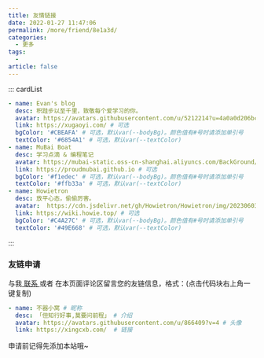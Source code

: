 ```yaml
---
title: 友情链接
date: 2022-01-27 11:47:06
permalink: /more/friend/8e1a3d/
categories:
  - 更多
tags:
  -
article: false
---
```


<InArticleAdsense
    data-ad-client="ca-pub-1725717718088510"
    data-ad-slot="7426219401">
</InArticleAdsense>

::: cardList
```yaml
- name: Evan's blog
  desc: 积跬步以至千里，致敬每个爱学习的你。
  avatar: https://avatars.githubusercontent.com/u/5212214?u=4a0a0d206bcd8ba7b053efe19ec9764a0665d6dc&v=4 # 可选
  link: https://xugaoyi.com/ # 可选
  bgColor: '#CBEAFA' # 可选，默认var(--bodyBg)。颜色值有#号时请添加单引号
  textColor: '#6854A1' # 可选，默认var(--textColor)
- name: MuBai Boat 
  desc: 学习点滴 & 编程笔记
  avatar: https://mubai-static.oss-cn-shanghai.aliyuncs.com/BackGround/photo01.jpg # 可选
  link: https://proudmubai.github.io # 可选
  bgColor: '#f1edec' # 可选，默认var(--bodyBg)。颜色值有#号时请添加单引号
  textColor: '#ffb33a' # 可选，默认var(--textColor)
- name: Howietron 
  desc: 放平心态，偷偷厉害。
  avatar:  https://cdn.jsdelivr.net/gh/Howietron/Howietron/img/202306031748859.gif# 可选
  link: https://wiki.howie.top/ # 可选
  bgColor: '#C4A27C' # 可选，默认var(--bodyBg)。颜色值有#号时请添加单引号
  textColor: '#49E668' # 可选，默认var(--textColor)
```
:::

### 友链申请

与我[ 联系 ](/about/#联系)或者 在本页面评论区留言您的友链信息，格式：(点击代码块右上角一键复制)


```yaml
- name: 不器小窝 # 昵称
  desc: 「但知行好事,莫要问前程」 # 介绍
  avatar: https://avatars.githubusercontent.com/u/866409?v=4 # 头像
  link: https://xingcxb.com/  # 链接
```

申请前记得先添加本站哦~